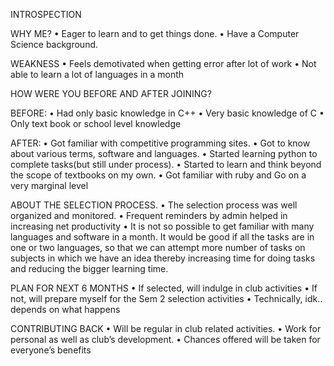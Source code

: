 INTROSPECTION

 WHY ME?
•	Eager to learn and to get things done.
•	Have a Computer Science background.

WEAKNESS
•	Feels demotivated when getting error after lot of work
•	Not able to learn a lot of languages in a month

HOW WERE YOU BEFORE AND AFTER JOINING?

 BEFORE:
•	Had only basic knowledge in C++
•	Very basic knowledge of C
•	Only text book or school level knowledge

AFTER:
•	Got familiar with competitive programming sites.
•	Got to know about various terms, software and languages.
•	Started learning python to complete tasks(but still under process).
•	Started to learn and think beyond the scope of textbooks on my own.
•	Got familiar with ruby and Go on a very marginal level

ABOUT THE SELECTION PROCESS.
•	The selection process was well organized and monitored.
•	Frequent reminders by admin helped in increasing net productivity
•	It is not so possible to get familiar with many languages and software in a month. It would be good if all the tasks are in one or 
  two languages, so that we can attempt more number of tasks on subjects in which we have an idea thereby increasing time for doing tasks
  and reducing the bigger learning time.
  
PLAN FOR NEXT 6  MONTHS
•	If selected, will indulge in club activities
•	If not, will prepare myself for the Sem 2 selection activities
•	Technically, idk.. depends on what happens

CONTRIBUTING BACK
•	Will be regular in club related activities.
•	Work for personal as well as club’s development.
•	Chances offered will be taken for everyone’s benefits



 
